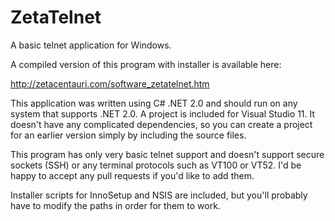 ZetaTelnet
==========

A basic telnet application for Windows.

A compiled version of this program with installer is available here:

http://zetacentauri.com/software_zetatelnet.htm

This application was written using C# .NET 2.0 and should run on any system that
supports .NET 2.0.  A project is included for Visual Studio 11. It doesn't have any
complicated dependencies, so you can create a project for an earlier version simply
by including the source files.

This program has only very basic telnet support and doesn't support secure sockets
(SSH) or any terminal protocols such as VT100 or VT52. I'd be happy to accept any
pull requests if you'd like to add them.

Installer scripts for InnoSetup and NSIS are included, but you'll probably have to
modify the paths in order for them to work.
